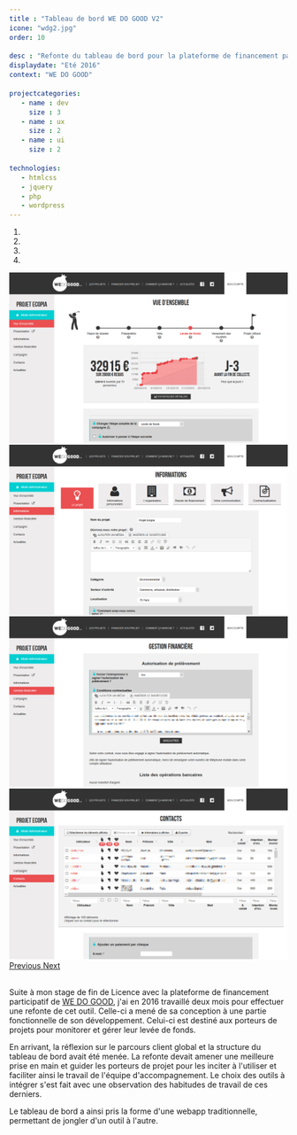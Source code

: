 ```yaml
---
title : "Tableau de bord WE DO GOOD V2"
icone: "wdg2.jpg"
order: 10

desc : "Refonte du tableau de bord pour la plateforme de financement participatif WE DO GOOD"
displaydate: "Eté 2016"
context: "WE DO GOOD"

projectcategories:
   - name : dev
     size : 3
   - name : ux
     size : 2
   - name : ui
     size : 2

technologies:
   - htmlcss
   - jquery
   - php
   - wordpress
---
```

<div id="carousel-wdg" class="carousel slide" data-ride="carousel">
  <!-- Indicators -->
  <ol class="carousel-indicators">
    <li data-target="#carousel-wdg" data-slide-to="0" class="active"></li>
    <li data-target="#carousel-wdg" data-slide-to="1"></li>
    <li data-target="#carousel-wdg" data-slide-to="2"></li>
    <li data-target="#carousel-wdg" data-slide-to="3"></li>
  </ol>

  <!-- Wrapper for slides -->
  <div class="carousel-inner" role="listbox">
    <div class="item active">
      <img src="wdg/stats.png" alt="Capture onglet stats">
      <div class="carousel-caption">
      </div>
    </div>
    <div class="item">
      <img src="wdg/infos.png" alt="Capture onglet infos">
      <div class="carousel-caption">
      </div>
    </div>
    <div class="item">
          <img src="wdg/fin.png" alt="Capture onglet financier">
          <div class="carousel-caption">
          </div>
    </div>
    <div class="item">
          <img src="wdg/contacts.png" alt="Capture onglet contacts">
          <div class="carousel-caption">
          </div>
    </div>
  </div>

  <!-- Controls -->
  <a class="left carousel-control" href="#carousel-wdg" role="button" data-slide="prev">
    <span class="glyphicon glyphicon-chevron-left" aria-hidden="true"></span>
    <span class="sr-only">Previous</span>
  </a>
  <a class="right carousel-control" href="#carousel-wdg" role="button" data-slide="next">
    <span class="glyphicon glyphicon-chevron-right" aria-hidden="true"></span>
    <span class="sr-only">Next</span>
  </a>
</div>
<br/>

Suite à mon stage de fin de Licence avec la plateforme de financement participatif
de [WE DO GOOD](http://www.wedogood.co), j'ai en 2016 travaillé deux mois pour
effectuer une refonte de cet outil. Celle-ci a mené de sa conception à une
partie fonctionnelle de son développement.
Celui-ci est destiné aux porteurs de projets pour monitorer et gérer leur
levée de fonds.

En arrivant, la réflexion sur le parcours client global et la structure du
tableau de bord avait été menée. La refonte devait amener une meilleure
prise en main et guider les porteurs de projet pour les inciter à l'utiliser
et faciliter ainsi le travail de l'équipe d'accompagnement.
Le choix des outils à intégrer s'est fait avec une observation des habitudes
de travail de ces derniers.

Le tableau de bord a ainsi pris la forme d'une webapp traditionnelle,
permettant de jongler d'un outil à l'autre.

